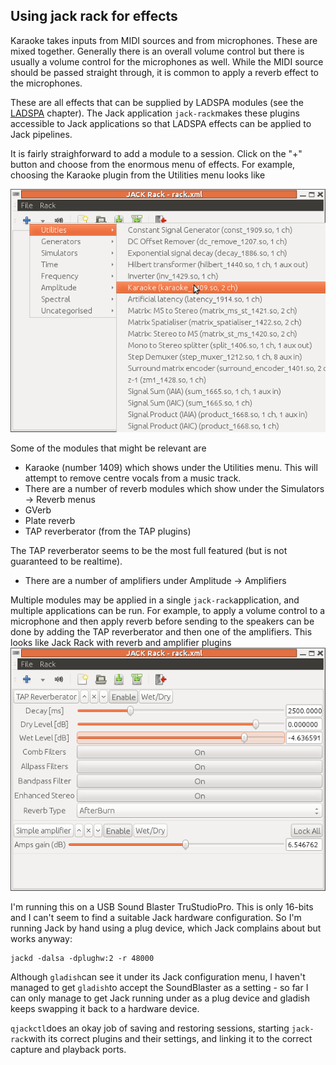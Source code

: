 
##  Using jack rack for effects 


Karaoke takes inputs from MIDI sources and from
microphones. These are mixed together.
Generally there is an overall volume
control but there is usually a volume control
for the microphones as well.
While the MIDI source should be passed straight through,
it is common to apply a reverb effect to the microphones.


These are all effects that can be supplied by
LADSPA modules (see the [LADSPA](../../DSP/LADSPA/) chapter).
The Jack application `jack-rack`makes these plugins accessible to Jack
applications so that LADSPA effects can be applied
to Jack pipelines.


It is fairly straighforward to add a module
to a session. Click on the "+" button and
choose from the enormous menu of effects.
For example, choosing the Karaoke plugin
from the Utilities menu looks like


![alt text](karaoke.png)





Some of the modules that might be relevant are

+ Karaoke (number 1409) which shows under the Utilities menu.
This will attempt to remove centre vocals from a music
track.
+ There are a number of reverb modules which show
under the Simulators -> Reverb menus
+ GVerb
+ Plate reverb
+ TAP reverberator (from the TAP plugins)

The TAP reverberator seems to be the most
full featured (but is not guaranteed to be realtime).

+ There are a number of amplifiers under
Amplitude -> Amplifiers




Multiple modules may be applied in a single `jack-rack`application, and
multiple applications can be run.
For example, to apply a volume control to a microphone
and then apply reverb before sending to the speakers
can be done by adding  the TAP reverberator and then
one of the amplifiers. This looks like
Jack Rack with reverb and amplifier plugins![alt text](reverb+amplifier.png)

I'm running this on a USB Sound Blaster TruStudioPro.
This is only 16-bits and I can't seem to find a suitable
Jack hardware configuration.
So I'm running Jack by hand using a plug device,
which Jack complains about but works anyway:

```
jackd -dalsa -dplughw:2 -r 48000
```





Although `gladish`can see it under its
Jack configuration menu,
I haven't managed to get `gladish`to
accept the SoundBlaster as a setting - so far I can only
manage to get Jack running under as a plug device
and gladish keeps swapping it back to a hardware
device.


 `qjackctl`does an okay job of
saving and restoring sessions, starting `jack-rack`with its correct
plugins and their settings, and linking
it to the correct capture and playback ports.



